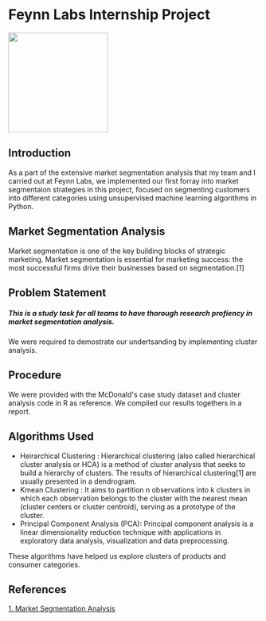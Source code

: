 # Feynn Labs Internship Project 
<img src="https://feynnlabs.com/wp-content/uploads/2021/04/cropped-logo_coloured.jpg" width="200" height="200">

## Introduction 
As a part of the extensive market segmentation analysis that my team and I carried out at Feynn Labs, we implemented our first forray into market segmentaion strategies in this project, focused on segmenting customers into different categories using unsupervised machine learning algorithms in Python. 

## Market Segmentation Analysis
Market segmentation is one of the key building blocks of strategic marketing. Market segmentation is essential
for marketing success: the most successful firms drive their businesses based on segmentation.[1]

## Problem Statement

##### This is a study task for all teams to have thorough research profiency in market segmentation analysis. 

We were required to demostrate our undertsanding by implementing cluster analysis. 

## Procedure
We were provided with the McDonald's case study dataset and cluster analysis code in R as reference. We compiled our results togethers in a report. 


## Algorithms Used

* Heirarchical Clustering : Hierarchical clustering (also called hierarchical cluster analysis or HCA) is a method of cluster analysis that seeks to build a hierarchy of clusters. The results of hierarchical clustering[1] are usually presented in a dendrogram.
* Kmean Clustering : It aims to partition n observations into k clusters in which each observation belongs to the cluster with the nearest mean (cluster centers or cluster centroid), serving as a prototype of the cluster.
* Principal Component Analysis (PCA): Principal component analysis is a linear dimensionality reduction technique with applications in exploratory data analysis, visualization and data preprocessing.

These algorithms have helped us explore clusters of products and consumer categories. 

## References
[1. Market Segmentation Analysis](https://www.researchgate.net/publication/326524789_Market_Segmentation_Analysis_Understanding_It_Doing_It_and_Making_It_Useful)



